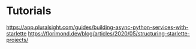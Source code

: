 # Tutorials

https://app.pluralsight.com/guides/building-async-python-services-with-starlette
https://florimond.dev/blog/articles/2020/05/structuring-starlette-projects/